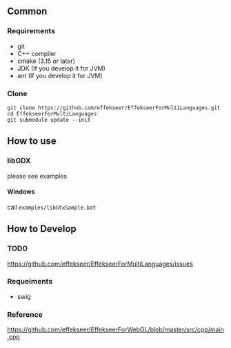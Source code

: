 ## Common

### Requirements
- git
- C++ compiler
- cmake (3.15 or later)
- JDK (If you develop it for JVM)
- ant (If you develop it for JVM)

### Clone

```
git clone https://github.com/effekseer/EffekseerForMultiLanguages.git
cd EffekseerForMultiLanguages
git submodule update --init
```

## How to use

### libGDX

please see examples

#### Windows

call ``` examples/libGtxSample.bat ```

## How to Develop

### TODO

https://github.com/effekseer/EffekseerForMultiLanguages/issues

### Requeiments

- swig

### Reference

https://github.com/effekseer/EffekseerForWebGL/blob/master/src/cpp/main.cpp
